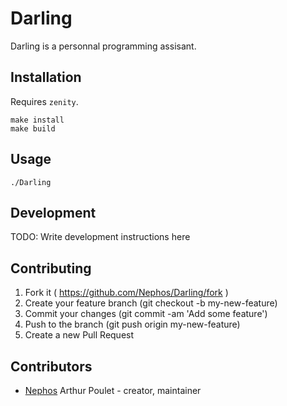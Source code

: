 # Darling

Darling is a personnal programming assisant.


## Installation

Requires ``zenity``.

```
make install
make build
```


## Usage

```
./Darling
```


## Development

TODO: Write development instructions here


## Contributing

1. Fork it ( https://github.com/Nephos/Darling/fork )
2. Create your feature branch (git checkout -b my-new-feature)
3. Commit your changes (git commit -am 'Add some feature')
4. Push to the branch (git push origin my-new-feature)
5. Create a new Pull Request

## Contributors

- [Nephos](https://github.com/Nephos) Arthur Poulet - creator, maintainer
